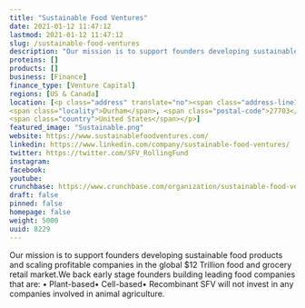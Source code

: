 ```yaml
---
title: "Sustainable Food Ventures"
date: 2021-01-12 11:47:12
lastmod: 2021-01-12 11:47:12
slug: /sustainable-food-ventures
description: "Our mission is to support founders developing sustainable food products and scaling profitable companies in the global $12 Trillion food and grocery retail market.We back early stage founders building leading food companies that are: • Plant-based• Cell-based• Recombinant SFV will not invest in any companies involved in animal agriculture."
proteins: []
products: []
business: [Finance]
finance_type: [Venture Capital]
regions: [US & Canada]
location: [<p class="address" translate="no"><span class="address-line1">East Institute Drive</span><br>
<span class="locality">Durham</span>, <span class="postal-code">27703</span><br>
<span class="country">United States</span></p>]
featured_image: "Sustainable.png"
website: https://www.sustainablefoodventures.com/
linkedin: https://www.linkedin.com/company/sustainable-food-ventures/
twitter: https://twitter.com/SFV_RollingFund
instagram: 
facebook: 
youtube: 
crunchbase: https://www.crunchbase.com/organization/sustainable-food-ventures
draft: false
pinned: false
homepage: false
weight: 5000
uuid: 8229
---
```

Our mission is to support founders developing sustainable food products and scaling profitable companies in the global $12 Trillion food and grocery retail market.We back early stage founders building leading food companies that are: • Plant-based• Cell-based• Recombinant SFV will not invest in any companies involved in animal agriculture.
